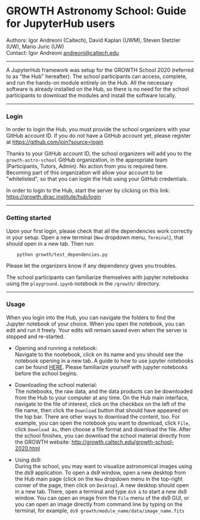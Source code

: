 # GROWTH Astronomy School: Guide for JupyterHub users

Authors: Igor Andreoni (Caltech), David Kaplan (UWM), Steven Stetzler (UW), Mario Juric (UW) <br>
Contact: Igor Andreoni <andreoni@caltech.edu>

*********

A JupyterHub framework was setup for the GROWTH School 2020 (referred to as "the Hub" hereafter). The school participants can access, complete, and run the hands-on module entirely on the Hub. All the necessary software is already installed on the Hub, so there is no need for the school participants to download the modules and install the software locally.  

*********
### Login

In order to login the Hub, you must provide the school organizers with your GitHub account ID. If you do not have a GitHub account yet, please register at https://github.com/join?source=login

Thanks to your GitHub account ID, the school organizers will add you to the `growth-astro-school` GitHub organization, in the appropriate team (Participants, Tutors, Admin). No action from you is required here. Becoming part of this organization will allow your account to be "whitelisted", so that you can login the Hub using your GitHub credentials.

In order to login to the Hub, start the server by clicking on this link: https://growth.dirac.institute/hub/login

*********
### Getting started

Upon your first login, please check that all the dependencies work correctly in your setup. Open a new terminal (`New` dropdown menu, `Terminal`), that should open in a new tab. Then run:

		python growth/test_dependencies.py

Please let the organizers know if any dependency gives you troubles.

The school participants can familiarize themselves with jupyter notebooks using the `playground.ipynb` notebook in the `/growth/` directory.

*********
### Usage

When you login into the Hub, you can navigate the folders to find the Jupyter notebook of your choice. When you open the notebook, you can edit and run it freely. Your edits will remain saved even when the server is stopped and re-started.

* Opening and running a notebook: <br>
Navigate to the nootebook, click on its name and you should see the notebook opening in a new tab. A guide to how to use jupyter notebooks can be found [HERE](https://jupyter.brynmawr.edu/services/public/dblank/Jupyter%20Notebook%20Users%20Manual.ipynb). Please familiarize yourself with jupyter notebooks before the school begins.

* Downloading the school material: <br>
The notebooks, the raw data, and the data products can be downloaded from the Hub to your computer at any time. On the Hub main interface, navigate to the file of interest, click on the checkbox on the left of the file name, then click the `Download` button that should have appeared on the top bar. There are other ways to download the content, too. For example, you can open the notebook you want to download, click `File`, click `Download As`, then choose a file format and download the file.  After the school finishes, you can download the school material directly from the GROWTH website: http://growth.caltech.edu/growth-school-2020.html

* Using ds9: <br>
During the school, you may want to visualize astronomical images using the ds9 application. To open a ds9 window, open a new desktop from the Hub main page (click on the `New` dropdown menu in the top-right corner of the page, then click on `Desktop`). A new desktop should open in a new tab. There, open a terminal and type `ds9 &` to start a new ds9 window. You can open an image from the `File` menu of the ds9 GUI, or you can open an image directly from command line by typing on the terminal, for example, `ds9 growth/module_name/data/image_name.fits`
